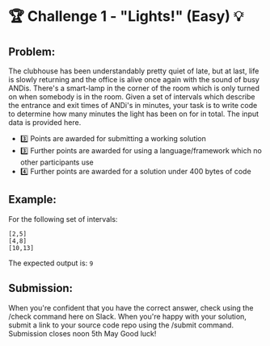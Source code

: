 # :trophy: Challenge 1 - "Lights!" (Easy) :bulb:

## Problem:

The clubhouse has been understandably pretty quiet of late, but at last, life is slowly returning and the office is alive once again with the sound of busy ANDis. There's a smart-lamp in the corner of the room which is only turned on when somebody is in the room. Given a set of intervals which describe the entrance and exit times of ANDi's in minutes, your task is to write code to determine how many minutes the light has been on for in total. The input data is provided here.

- :three: Points are awarded for submitting a working solution
- :three: Further points are awarded for using a language/framework which no other participants use
- :four: Further points are awarded for a solution under 400 bytes of code

## Example:

For the following set of intervals:

```
[2,5]
[4,8]
[10,13]
```

The expected output is: `9`

## Submission:

When you're confident that you have the correct answer, check using the /check command here on Slack. When you're happy with your solution, submit a link to your source code repo using the /submit command. Submission closes noon 5th May
Good luck!
